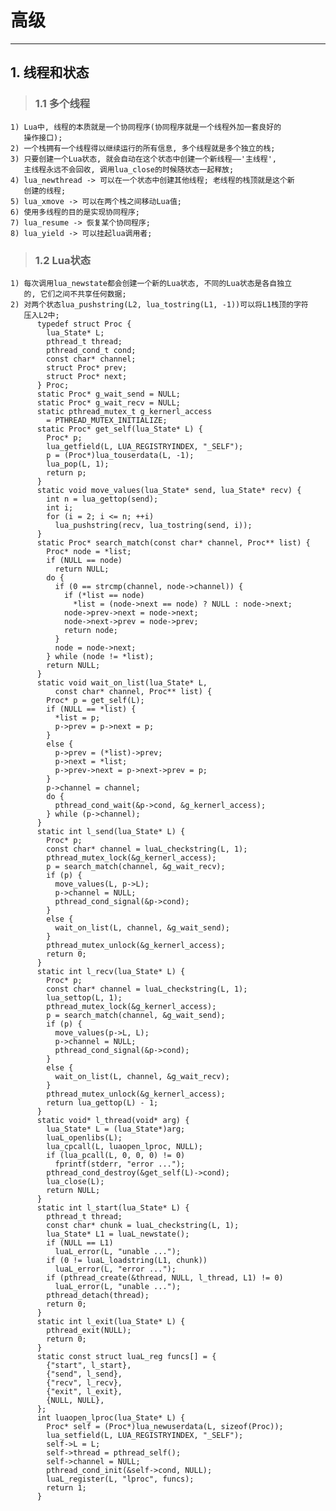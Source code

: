 # **高级**
***



## **1. 线程和状态**
> ### **1.1 多个线程**
    1) Lua中, 线程的本质就是一个协同程序(协同程序就是一个线程外加一套良好的
       操作接口);
    2) 一个栈拥有一个线程得以继续运行的所有信息, 多个线程就是多个独立的栈;
    3) 只要创建一个Lua状态, 就会自动在这个状态中创建一个新线程——'主线程',
       主线程永远不会回收, 调用lua_close的时候随状态一起释放;
    4) lua_newthread -> 可以在一个状态中创建其他线程; 老线程的栈顶就是这个新
       创建的线程;
    5) lua_xmove -> 可以在两个栈之间移动Lua值;
    6) 使用多线程的目的是实现协同程序;
    7) lua_resume -> 恢复某个协同程序;
    8) lua_yield -> 可以挂起lua调用者;

> ### **1.2 Lua状态**
    1) 每次调用lua_newstate都会创建一个新的Lua状态, 不同的Lua状态是各自独立
       的, 它们之间不共享任何数据;
    2) 对两个状态lua_pushstring(L2, lua_tostring(L1, -1))可以将L1栈顶的字符
       压入L2中;
          typedef struct Proc {
            lua_State* L;
            pthread_t thread;
            pthread_cond_t cond;
            const char* channel;
            struct Proc* prev;
            struct Proc* next;
          } Proc;
          static Proc* g_wait_send = NULL;
          static Proc* g_wait_recv = NULL;
          static pthread_mutex_t g_kernerl_access 
            = PTHREAD_MUTEX_INITIALIZE;
          static Proc* get_self(lua_State* L) {
            Proc* p;
            lua_getfield(L, LUA_REGISTRYINDEX, "_SELF");
            p = (Proc*)lua_touserdata(L, -1);
            lua_pop(L, 1);
            return p;
          }
          static void move_values(lua_State* send, lua_State* recv) {
            int n = lua_gettop(send);
            int i;
            for (i = 2; i <= n; ++i)
              lua_pushstring(recv, lua_tostring(send, i));
          }
          static Proc* search_match(const char* channel, Proc** list) {
            Proc* node = *list;
            if (NULL == node)
              return NULL;
            do {
              if (0 == strcmp(channel, node->channel)) {
                if (*list == node) 
                  *list = (node->next == node) ? NULL : node->next;
                node->prev->next = node->next;
                node->next->prev = node->prev;
                return node;
              }
              node = node->next;
            } while (node != *list);
            return NULL;
          }
          static void wait_on_list(lua_State* L, 
              const char* channel, Proc** list) {
            Proc* p = get_self(L);
            if (NULL == *list) {
              *list = p;
              p->prev = p->next = p;
            }
            else {
              p->prev = (*list)->prev;
              p->next = *list;
              p->prev->next = p->next->prev = p;
            }
            p->channel = channel;
            do {
              pthread_cond_wait(&p->cond, &g_kernerl_access);
            } while (p->channel);
          }
          static int l_send(lua_State* L) {
            Proc* p;
            const char* channel = luaL_checkstring(L, 1);
            pthread_mutex_lock(&g_kernerl_access);
            p = search_match(channel, &g_wait_recv);
            if (p) {
              move_values(L, p->L);
              p->channel = NULL;
              pthread_cond_signal(&p->cond);
            }
            else {
              wait_on_list(L, channel, &g_wait_send);
            }
            pthread_mutex_unlock(&g_kernerl_access);
            return 0;
          }
          static int l_recv(lua_State* L) {
            Proc* p;
            const char* channel = luaL_checkstring(L, 1);
            lua_settop(L, 1);
            pthread_mutex_lock(&g_kernerl_access);
            p = search_match(channel, &g_wait_send);
            if (p) {
              move_values(p->L, L);
              p->channel = NULL;
              pthread_cond_signal(&p->cond);
            }
            else {
              wait_on_list(L, channel, &g_wait_recv);
            }
            pthread_mutex_unlock(&g_kernerl_access);
            return lua_gettop(L) - 1;
          }
          static void* l_thread(void* arg) {
            lua_State* L = (lua_State*)arg;
            luaL_openlibs(L);
            lua_cpcall(L, luaopen_lproc, NULL);
            if (lua_pcall(L, 0, 0, 0) != 0)
              fprintf(stderr, "error ...");
            pthread_cond_destroy(&get_self(L)->cond);
            lua_close(L);
            return NULL;
          }
          static int l_start(lua_State* L) {
            pthread_t thread;
            const char* chunk = luaL_checkstring(L, 1);
            lua_State* L1 = luaL_newstate();
            if (NULL == L1)
              luaL_error(L, "unable ...");
            if (0 != luaL_loadstring(L1, chunk))
              luaL_error(L, "error ...");
            if (pthread_create(&thread, NULL, l_thread, L1) != 0)
              luaL_error(L, "unable ...");
            pthread_detach(thread);
            return 0;
          }
          static int l_exit(lua_State* L) {
            pthread_exit(NULL);
            return 0;
          }
          static const struct luaL_reg funcs[] = {
            {"start", l_start}, 
            {"send", l_send}, 
            {"recv", l_recv}, 
            {"exit", l_exit}, 
            {NULL, NULL},
          };
          int luaopen_lproc(lua_State* L) {
            Proc* self = (Proc*)lua_newuserdata(L, sizeof(Proc));
            lua_setfield(L, LUA_REGISTRYINDEX, "_SELF");
            self->L = L;
            self->thread = pthread_self();
            self->channel = NULL;
            pthread_cond_init(&self->cond, NULL);
            luaL_register(L, "lproc", funcs);
            return 1;
          }
